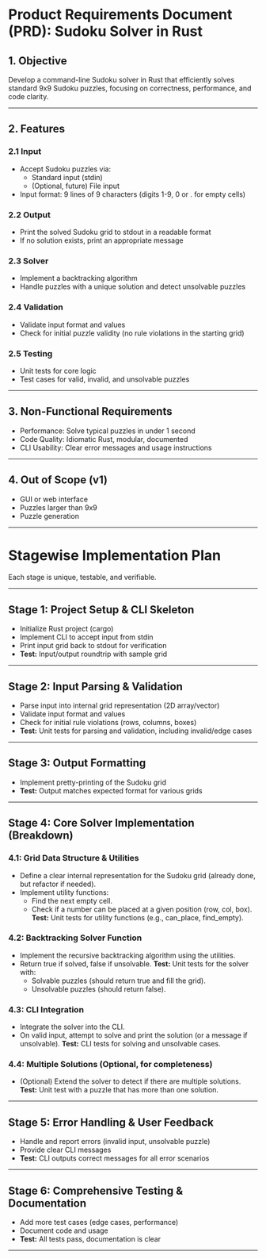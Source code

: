 # Product Requirements Document (PRD): Sudoku Solver in Rust

## 1. Objective
Develop a command-line Sudoku solver in Rust that efficiently solves standard 9x9 Sudoku puzzles, focusing on correctness, performance, and code clarity.

---

## 2. Features

### 2.1 Input
- Accept Sudoku puzzles via:
  - Standard input (stdin)
  - (Optional, future) File input
- Input format: 9 lines of 9 characters (digits 1-9, 0 or . for empty cells)

### 2.2 Output
- Print the solved Sudoku grid to stdout in a readable format
- If no solution exists, print an appropriate message

### 2.3 Solver
- Implement a backtracking algorithm
- Handle puzzles with a unique solution and detect unsolvable puzzles

### 2.4 Validation
- Validate input format and values
- Check for initial puzzle validity (no rule violations in the starting grid)

### 2.5 Testing
- Unit tests for core logic
- Test cases for valid, invalid, and unsolvable puzzles

---

## 3. Non-Functional Requirements

- Performance: Solve typical puzzles in under 1 second
- Code Quality: Idiomatic Rust, modular, documented
- CLI Usability: Clear error messages and usage instructions

---

## 4. Out of Scope (v1)
- GUI or web interface
- Puzzles larger than 9x9
- Puzzle generation

---

# Stagewise Implementation Plan

Each stage is unique, testable, and verifiable.

---

## Stage 1: Project Setup & CLI Skeleton
- Initialize Rust project (cargo)
- Implement CLI to accept input from stdin
- Print input grid back to stdout for verification
- **Test:** Input/output roundtrip with sample grid

---

## Stage 2: Input Parsing & Validation
- Parse input into internal grid representation (2D array/vector)
- Validate input format and values
- Check for initial rule violations (rows, columns, boxes)
- **Test:** Unit tests for parsing and validation, including invalid/edge cases

---

## Stage 3: Output Formatting
- Implement pretty-printing of the Sudoku grid
- **Test:** Output matches expected format for various grids

---


## Stage 4: Core Solver Implementation (Breakdown)

### 4.1: Grid Data Structure & Utilities
- Define a clear internal representation for the Sudoku grid (already done, but refactor if needed).
- Implement utility functions:
  - Find the next empty cell.
  - Check if a number can be placed at a given position (row, col, box).
**Test:** Unit tests for utility functions (e.g., can_place, find_empty).

### 4.2: Backtracking Solver Function
- Implement the recursive backtracking algorithm using the utilities.
- Return true if solved, false if unsolvable.
**Test:** Unit tests for the solver with:
  - Solvable puzzles (should return true and fill the grid).
  - Unsolvable puzzles (should return false).

### 4.3: CLI Integration
- Integrate the solver into the CLI.
- On valid input, attempt to solve and print the solution (or a message if unsolvable).
**Test:** CLI tests for solving and unsolvable cases.

### 4.4: Multiple Solutions (Optional, for completeness)
- (Optional) Extend the solver to detect if there are multiple solutions.
**Test:** Unit test with a puzzle that has more than one solution.

---

## Stage 5: Error Handling & User Feedback
- Handle and report errors (invalid input, unsolvable puzzle)
- Provide clear CLI messages
- **Test:** CLI outputs correct messages for all error scenarios

---

## Stage 6: Comprehensive Testing & Documentation
- Add more test cases (edge cases, performance)
- Document code and usage
- **Test:** All tests pass, documentation is clear

---
